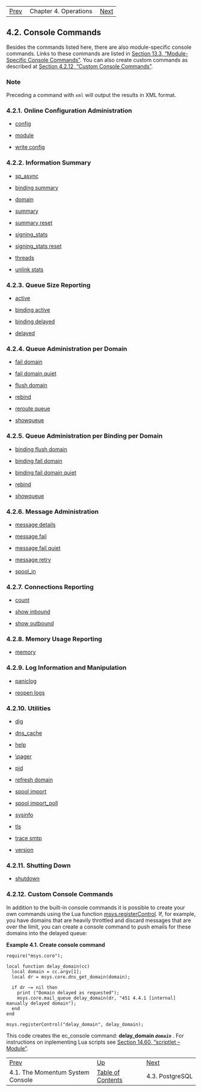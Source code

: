 |     |     |     |
| --- | --- | --- |
| [Prev](operations.console)  | Chapter 4. Operations |  [Next](operations.postgresql) |

## 4.2. Console Commands

Besides the commands listed here, there are also module-specific console commands. Links to these commands are listed in [Section 13.3, “Module-Specific Console Commands”](module_specific_console_commands "13.3. Module-Specific Console Commands"). You can also create custom commands as described at [Section 4.2.12, “Custom Console Commands”](operations.console-commands#operations.console.lua "4.2.12. Custom Console Commands").

### Note

Preceding a command with `xml` will output the results in XML format.

### 4.2.1. Online Configuration Administration

*   [config](console_commands.config "config")

*   [module](console_commands.module "module")

*   [write config](console_commands.write_config "write config")

### 4.2.2. Information Summary

*   [sp_async](console_commands.sp_async "sp_async")

*   [binding summary](console_commands.binding_summary "binding summary")

*   [domain](console_commands.domain "domain")

*   [summary](console_commands.summary "summary")

*   [summary reset](console_commands.summary_reset "summary reset")

*   [signing_stats](console_commands.signing_stats "signing_stats")

*   [signing_stats reset](console_commands.signing_stats_reset "signing_stats reset")

*   [threads](console_commands.threads "threads")

*   [unlink stats](console_commands.unlink_stats "unlink stats")

### 4.2.3. Queue Size Reporting

*   [active](console_commands.active "active")

*   [binding active](console_commands.binding_active "binding active")

*   [binding delayed](console_commands.binding_delayed "binding delayed")

*   [delayed](console_commands.delayed "delayed")

### 4.2.4. Queue Administration per Domain

*   [fail domain](console_commands.fail_domain "fail domain")

*   [fail domain quiet](console_commands.fail_domain_quiet "fail domain quiet")

*   [flush domain](console_commands.flush_domain "flush domain")

*   [rebind](console_commands.rebind "rebind")

*   [reroute queue](console_commands.reroute_queue "reroute queue")

*   [showqueue](console_commands.showqueue "showqueue")

### 4.2.5. Queue Administration per Binding per Domain

*   [binding flush domain](console_commands.binding_flush_domain "binding flush domain")

*   [binding fail domain](console_commands.binding_fail_domain "binding fail domain")

*   [binding fail domain quiet](console_commands.binding_fail_domain_quiet "binding fail domain quiet")

*   [rebind](console_commands.rebind "rebind")

*   [showqueue](console_commands.showqueue "showqueue")

### 4.2.6. Message Administration

*   [message details](console_commands.message_details "message details")

*   [message fail](console_commands.message_fail "message fail")

*   [message fail quiet](console_commands.message_fail_quiet "message fail quiet")

*   [message retry](console_commands.message_retry "message retry")

*   [spool_in](console_commands.spool_in "spool_in")

### 4.2.7. Connections Reporting

*   [count](console_commands.count "count")

*   [show inbound](console_commands.show_inbound "show inbound")

*   [show outbound](console_commands.show_outbound "show outbound")

### 4.2.8. Memory Usage Reporting

*   [memory](console_commands.memory "memory")

### 4.2.9. Log Information and Manipulation

*   [paniclog](console_commands.paniclog "paniclog")

*   [reopen logs](console_commands.reopen_logs "reopen logs")

### 4.2.10. Utilities

*   [dig](console_commands.dig "dig")

*   [dns_cache](console_commands.dns_cache "dns_cache")

*   [help](console_commands.help "help")

*   [\pager](console_commands.pager "\pager")

*   [pid](console_commands.pid "pid")

*   [refresh domain](console_commands.refresh_domain "refresh domain")

*   [spool import](console_commands.spool_import "spool import")

*   [spool import_poll](console_commands.spool_import_poll "spool import_poll")

*   [sysinfo](console_commands.sysinfo "sysinfo")

*   [tls](console_commands.tls "tls")

*   [trace smtp](console_commands.trace_smtp "trace smtp")

*   [version](console_commands.version "version")

### 4.2.11. Shutting Down

*   [shutdown](console_commands.shutdown "shutdown")

### 4.2.12. Custom Console Commands

In addition to the built-in console commands it is possible to create your own commands using the Lua function [msys.registerControl](lua.ref.msys.registerControl "msys.registerControl"). If, for example, you have domains that are heavily throttled and discard messages that are over the limit, you can create a console command to push emails for these domains into the delayed queue:

<a name="operations.console.lua.registerControl"></a>

**Example 4.1. Create console command**

```
require("msys.core");

local function delay_domain(cc)
  local domain = cc.argv[1];
  local dr = msys.core.dns_get_domain(domain);

  if dr ~= nil then
    print ("Domain delayed as requested");
    msys.core.mail_queue_delay_domain(dr, "451 4.4.1 [internal] manually delayed domain");
  end
end

msys.registerControl("delay_domain", delay_domain);
```

This code creates the ec_console command: **delay_domain *`domain`***           . For instructions on inplementing Lua scripts see [Section 14.60, “scriptlet – Module”](modules.scriptlet "14.60. scriptlet – Module").


|     |     |     |
| --- | --- | --- |
| [Prev](operations.console)  | [Up](operations) |  [Next](operations.postgresql) |
| 4.1. The Momentum System Console  | [Table of Contents](index) |  4.3. PostgreSQL |
